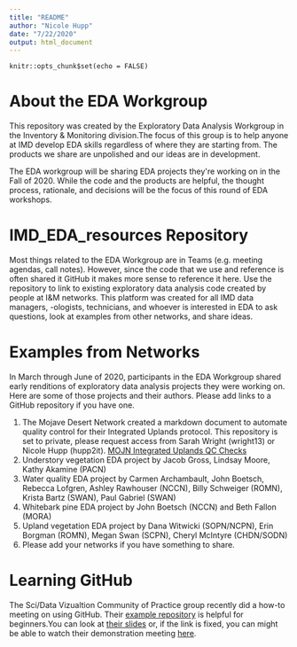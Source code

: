 ```yaml
---
title: "README"
author: "Nicole Hupp"
date: "7/22/2020"
output: html_document
---
```


```{r setup, include=FALSE}
knitr::opts_chunk$set(echo = FALSE)
```
# About the EDA Workgroup
This repository was created by the Exploratory Data Analysis Workgroup in the Inventory & Monitoring division.The focus of this group is to help anyone at IMD develop EDA skills regardless of where they are starting from. The products we share are unpolished and our ideas are in development.

The EDA workgroup will be sharing EDA projects they're working on in the Fall of 2020. While the code and the products are helpful, the thought process, rationale, and decisions will be the focus of this round of EDA workshops.  

# IMD_EDA_resources Repository
Most things related to the EDA Workgroup are in Teams (e.g. meeting agendas, call notes). However, since the code that we use and reference is often shared it GitHub it makes more sense to reference it here. Use the repository to link to existing exploratory data analysis code created by people at I&M networks. This platform was created for all IMD data managers, -ologists, technicians, and whoever is interested in EDA to ask questions, look at examples from other networks, and share ideas.

# Examples from Networks
In March through June of 2020, participants in the EDA Workgroup shared early renditions of exploratory data analysis projects they were working on. Here are some of those projects and their authors. Please add links to a GitHub repository if you have one.

1. The Mojave Desert Network created a markdown document to automate quality control for their Integrated Uplands protocol. This repository is set to private, please request access from Sarah Wright (wright13) or Nicole Hupp (hupp2it). [MOJN Integrated Uplands QC Checks](https://github.com/nationalparkservice/mojn-iu-reporting)
1. Understory vegetation EDA project by Jacob Gross, Lindsay Moore, Kathy Akamine (PACN) 
1. Water quality EDA project by Carmen Archambault, John Boetsch, Rebecca Lofgren, Ashley Rawhouser (NCCN), Billy Schweiger (ROMN), Krista Bartz (SWAN), Paul Gabriel (SWAN)
1. Whitebark pine EDA project by John Boetsch (NCCN) and Beth Fallon (MORA)
1. Upland vegetation EDA project by Dana Witwicki (SOPN/NCPN), Erin Borgman (ROMN), Megan Swan (SCPN), Cheryl McIntyre (CHDN/SODN) 
1. Please add your networks if you have something to share.

# Learning GitHub
The Sci/Data Vizualtion Community of Practice group recently did a how-to meeting on using GitHub. Their [example repository](https://github.com/KateMMiller/demo_repo) is helpful for beginners.You can look at [their slides](https://teams.microsoft.com/l/file/C6F1C26A-4B4E-4866-B05E-494541DE7032?tenantId=0693b5ba-4b18-4d7b-9341-f32f400a5494&fileType=pptx&objectUrl=https%3A%2F%2Fdoimspp.sharepoint.com%2Fsites%2FNPS_IMD_WG_Data_Science_and_Visualization%2FShared%20Documents%2FCommunity%20of%20Practice%2FVersionControlIntro.pptx&baseUrl=https%3A%2F%2Fdoimspp.sharepoint.com%2Fsites%2FNPS_IMD_WG_Data_Science_and_Visualization&serviceName=teams&threadId=19:278f30e624114373a65d9611498bd4fe@thread.skype&groupId=e4a2e021-b4cf-4cf6-acef-d0978b86c1a0) or, if the link is fixed, you can might be able to watch their demonstration meeting [here](https://web.microsoftstream.com/video/873812dd-df4e-4b2b-afd2-9a62d7cfa9e5).
